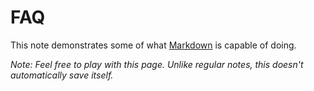 # FAQ

This note demonstrates some of what [Markdown][1] is capable of doing.

*Note: Feel free to play with this page. Unlike regular notes, this doesn't automatically save itself.*


  [1]:http://www.google.com